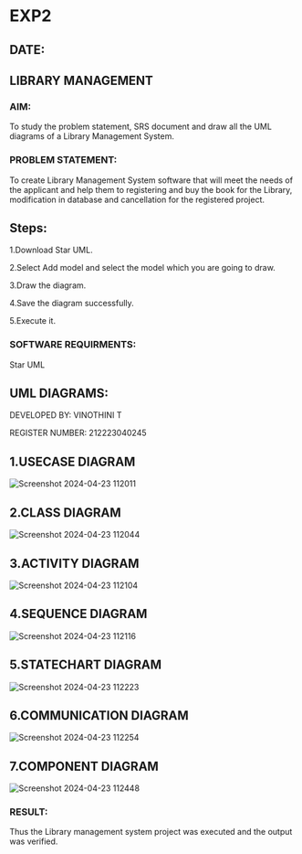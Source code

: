 # EXP2
## DATE:
## LIBRARY MANAGEMENT
### AIM:
To study the problem statement, SRS document and draw all the UML diagrams of a Library Management System.
### PROBLEM STATEMENT:
To create Library Management System software that will meet the needs of the applicant
and help them to registering and buy the book for the Library, modification in database and
cancellation for the registered project.
## Steps:
1.Download Star UML.

2.Select Add model and select the model which you are going to draw.

3.Draw the diagram.

4.Save the diagram successfully.

5.Execute it.
### SOFTWARE REQUIRMENTS:
Star UML
## UML DIAGRAMS:
DEVELOPED BY: VINOTHINI T 

REGISTER NUMBER: 212223040245
## 1.USECASE DIAGRAM
![Screenshot 2024-04-23 112011](https://github.com/Vinothini1711/LAB-1-ATM/assets/144300204/b5c69fd4-46d0-409e-95a9-702c553ec9b0)
## 2.CLASS DIAGRAM
![Screenshot 2024-04-23 112044](https://github.com/Vinothini1711/LAB-1-ATM/assets/144300204/3421faf6-267a-4043-ac3e-18fb977e5770)
## 3.ACTIVITY DIAGRAM
![Screenshot 2024-04-23 112104](https://github.com/Vinothini1711/LAB-1-ATM/assets/144300204/211c5c5a-7aa6-4165-9695-aa232a90bcfe)
## 4.SEQUENCE DIAGRAM
![Screenshot 2024-04-23 112116](https://github.com/Vinothini1711/LAB-1-ATM/assets/144300204/b8f90eab-c9e4-473e-879c-1bdd3c7d6fd2)
## 5.STATECHART DIAGRAM
![Screenshot 2024-04-23 112223](https://github.com/Vinothini1711/LAB-1-ATM/assets/144300204/b9a3d8a3-17af-45e3-adc1-d903cb8bb0f6)
## 6.COMMUNICATION DIAGRAM
![Screenshot 2024-04-23 112254](https://github.com/Vinothini1711/LAB-1-ATM/assets/144300204/78c0347b-1e00-416e-80bc-27415049eb5e)
## 7.COMPONENT DIAGRAM
![Screenshot 2024-04-23 112448](https://github.com/Vinothini1711/LAB-1-ATM/assets/144300204/6afdcad6-0bb6-4894-acff-e7d5226f8e03)


### RESULT:
Thus the Library management system project was executed and the output was verified.
